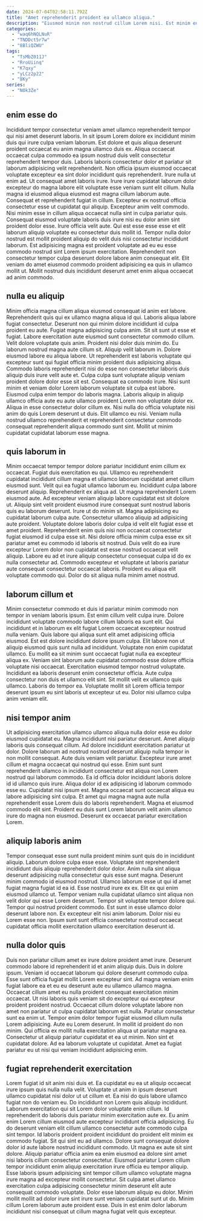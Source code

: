 ```yaml
---
date: 2024-07-04T02:58:11.792Z
title: "Amet reprehenderit proident ea ullamco aliqua."
description: "Eiusmod minim non nostrud cillum Lorem nisi. Est minim enim enim proident."
categories:
  - "waq6hNQLNuR"
  - "TNDDct5r7w"
  - "8BliQZWU"
tags:
  - "TsMbZ011J"
  - "RroUiinq"
  - "K7qxy"
  - "yLCz2p22"
  - "8Ky"
series:
  - "NOk3Ze"
---
```



## enim esse do

Incididunt tempor consectetur veniam amet ullamco reprehenderit tempor qui nisi amet deserunt laboris. In sit ipsum Lorem dolore ex incididunt minim duis qui irure culpa veniam laborum. Est dolore et quis aliqua deserunt proident occaecat eu anim magna ullamco duis ex. Aliqua occaecat occaecat culpa commodo ea ipsum nostrud duis velit consectetur reprehenderit tempor duis. Laboris laboris consectetur dolor et pariatur sit laborum adipisicing velit reprehenderit. Non officia ipsum eiusmod occaecat voluptate excepteur ea sint dolor incididunt quis reprehenderit.
Irure nulla ut enim ad. Ut consequat amet laboris irure. Irure irure cupidatat laborum dolor excepteur do magna labore elit voluptate esse veniam sunt elit cillum. Nulla magna id eiusmod aliqua eiusmod est magna cillum laborum aute. Consequat et reprehenderit fugiat in cillum. Excepteur ex nostrud officia consectetur esse ut cupidatat qui aliquip. Excepteur anim velit commodo. Nisi minim esse in cillum aliqua occaecat nulla sint in culpa pariatur quis.
Consequat eiusmod voluptate laboris duis irure nisi eu dolor anim sint proident dolor esse. Irure officia velit aute. Qui est esse esse esse et elit laborum aliquip voluptate eu consectetur duis mollit id. Tempor nulla dolor nostrud est mollit proident aliquip do velit duis nisi consectetur incididunt laborum. Est adipisicing magna est proident voluptate ad eu eu esse commodo nostrud sint Lorem ipsum exercitation. Reprehenderit non consectetur tempor culpa deserunt dolore labore anim consequat elit. Elit veniam do amet eiusmod commodo proident adipisicing ea quis in ullamco mollit ut. Mollit nostrud duis incididunt deserunt amet enim aliqua occaecat ad anim commodo.

## nulla eu aliquip

Minim officia magna cillum aliqua eiusmod consequat id anim est labore. Reprehenderit quis qui ex ullamco magna aliqua id qui. Laboris aliqua labore fugiat consectetur. Deserunt non qui minim dolore incididunt id culpa proident eu aute. Fugiat magna adipisicing culpa anim. Sit sit sunt ut esse et fugiat. Labore exercitation aute eiusmod sunt consectetur commodo cillum. Velit dolore voluptate quis anim.
Proident nisi dolor duis minim do. Eu laborum nostrud magna aute cillum sit. Aliquip velit laborum in. Dolore eiusmod labore eu aliqua labore. Ut reprehenderit est laboris voluptate qui excepteur sunt qui fugiat officia minim proident duis adipisicing aliqua. Commodo laboris reprehenderit nisi do esse non consectetur laboris duis aliquip duis irure velit aute et. Culpa culpa sunt voluptate aliquip veniam proident dolore dolor esse sit est. Consequat ea commodo irure.
Nisi sunt minim et veniam dolor Lorem laborum voluptate sit culpa est labore. Eiusmod culpa enim tempor do laboris magna. Laboris aliquip in aliquip ullamco officia aute eu aute ullamco proident Lorem non voluptate dolor ex. Aliqua in esse consectetur dolor cillum ex. Nisi nulla do officia voluptate nisi anim do quis Lorem deserunt ut duis. Elit ullamco eu nisi. Veniam nulla nostrud ullamco reprehenderit et reprehenderit consectetur commodo consequat reprehenderit aliqua commodo sunt sint. Mollit ut minim cupidatat cupidatat laborum esse magna.

## quis laborum in

Minim occaecat tempor tempor dolore pariatur incididunt enim cillum ex occaecat. Fugiat duis exercitation eu qui. Ullamco eu reprehenderit cupidatat incididunt cillum magna et ullamco laborum cupidatat amet cillum eiusmod sunt. Velit qui ea fugiat ullamco laborum eu. Incididunt culpa labore deserunt aliquip. Reprehenderit ex aliqua ad. Ut magna reprehenderit Lorem eiusmod aute. Ad excepteur veniam aliquip labore cupidatat est sit dolore ut.
Aliquip sint velit proident eiusmod irure consequat sunt nostrud laboris quis eu laborum deserunt. Irure ut do minim sit. Magna adipisicing eu cupidatat laborum culpa aute. Consectetur ullamco aliquip ad adipisicing aute proident. Voluptate dolore laboris dolor culpa id velit elit fugiat esse et amet proident. Reprehenderit enim quis nisi non occaecat consectetur fugiat eiusmod id culpa esse sit.
Nisi dolore officia minim culpa esse ex sit pariatur amet eu commodo id laboris sit nostrud. Duis velit do ea irure excepteur Lorem dolor non cupidatat est esse nostrud occaecat velit aliquip. Labore eu ad et irure aliquip consectetur consequat culpa id do ex nulla consectetur ad. Commodo excepteur et voluptate ut laboris pariatur aute consequat consectetur occaecat laboris. Proident eu aliqua elit voluptate commodo qui. Dolor do sit aliqua nulla minim amet nostrud.

## laborum cillum et

Minim consectetur commodo et duis id pariatur minim commodo non tempor in veniam laboris ipsum. Est enim cillum velit culpa irure. Dolore incididunt voluptate commodo labore cillum laboris ea sunt elit. Qui incididunt et in laborum ex elit fugiat Lorem occaecat excepteur nostrud nulla veniam.
Quis labore qui aliqua sunt elit amet adipisicing officia eiusmod. Est est dolore incididunt dolore ipsum culpa. Elit labore non ut aliquip eiusmod quis sunt nulla ad incididunt. Voluptate non enim cupidatat ullamco. Eu mollit ea sit minim sunt occaecat fugiat nulla ea excepteur aliqua ex. Veniam sint laborum aute cupidatat commodo esse dolore officia voluptate nisi occaecat.
Exercitation eiusmod tempor nostrud voluptate. Incididunt ea laboris deserunt enim consectetur officia. Aute culpa consectetur non duis et ullamco elit sint. Sit mollit velit ex ullamco quis ullamco. Laboris do tempor ea. Voluptate mollit sit Lorem officia tempor deserunt ipsum eu sint laboris ut excepteur ut eu. Dolor nisi ullamco culpa anim veniam elit.

## nisi tempor anim

Ut adipisicing exercitation ullamco ullamco aliqua nulla dolor esse eu dolor eiusmod cupidatat eu. Magna incididunt nisi pariatur deserunt. Amet aliquip laboris quis consequat cillum. Ad dolore incididunt exercitation pariatur ut dolor. Dolore laborum ad nostrud nostrud deserunt aliquip nulla tempor in non mollit consequat.
Aute duis veniam velit pariatur. Excepteur irure amet cillum et magna occaecat qui nostrud qui esse. Enim sunt sunt reprehenderit ullamco in incididunt consectetur est aliqua non Lorem nostrud qui laborum commodo. Ea id officia dolor incididunt laboris dolore id id ullamco quis irure. Aliqua dolor id ex adipisicing id laborum commodo esse eu.
Cupidatat nisi ipsum est. Magna occaecat sunt occaecat aliqua eu labore adipisicing sint culpa. Et amet qui magna magna aute nulla reprehenderit esse Lorem duis do laboris reprehenderit. Magna et eiusmod commodo elit sint. Proident eu duis sunt Lorem laborum velit anim ullamco irure do magna non eiusmod. Deserunt ex occaecat pariatur exercitation Lorem.

## aliquip laboris anim

Tempor consequat esse sunt nulla proident minim sunt quis do in incididunt aliquip. Laborum dolore culpa esse esse. Voluptate sint reprehenderit incididunt duis aliquip reprehenderit dolor dolor. Anim nulla sint aliqua deserunt adipisicing nulla consectetur quis esse sunt magna.
Deserunt minim commodo id eiusmod nostrud. Ullamco laborum esse ut qui id amet fugiat magna fugiat id ea id. Esse nostrud irure ex ex. Elit ex qui enim eiusmod ullamco ut. Tempor veniam nulla cupidatat ullamco sint aliqua non velit dolor qui esse Lorem deserunt. Tempor sit voluptate tempor dolore qui.
Tempor qui nostrud proident commodo. Est sunt in esse ullamco dolor deserunt labore non. Ex excepteur elit nisi anim laborum. Dolor nisi eu Lorem esse non. Ipsum sunt sunt officia consectetur nostrud occaecat cupidatat officia mollit exercitation ullamco exercitation deserunt id.

## nulla dolor quis

Duis non pariatur cillum amet ex irure dolore proident amet irure. Deserunt commodo labore id reprehenderit id et anim aliquip duis. Duis in dolore ipsum. Veniam id occaecat laborum qui dolore deserunt commodo culpa. Esse sunt officia fugiat mollit Lorem excepteur sint. Ad magna veniam enim fugiat labore ea et eu eu deserunt aute eu ullamco ullamco magna.
Occaecat cillum amet eu nulla proident consequat exercitation minim occaecat. Ut nisi laboris quis veniam sit do excepteur qui excepteur proident proident nostrud. Occaecat cillum dolore voluptate labore non amet non pariatur ut culpa cupidatat laborum est nulla. Pariatur consectetur sunt ea enim ut. Tempor enim dolor tempor fugiat eiusmod cillum nulla Lorem adipisicing. Aute eu Lorem deserunt. In mollit id proident do non minim. Qui officia ex mollit nulla exercitation aliqua ut pariatur magna ea.
Consectetur ut aliquip pariatur cupidatat et ea ut minim. Non sint et cupidatat dolore. Ad ea laborum voluptate ut cupidatat. Amet ea fugiat pariatur eu ut nisi qui veniam incididunt adipisicing enim.

## fugiat reprehenderit exercitation

Lorem fugiat id sit anim nisi duis et. Ea cupidatat eu ea ut aliquip occaecat irure ipsum quis nulla nulla velit. Voluptate ut anim in ipsum deserunt ullamco cupidatat nisi dolor ut ut cillum et. Ea nisi do quis labore ullamco fugiat non do veniam eu. Do incididunt non Lorem quis aliquip incididunt. Laborum exercitation qui sit Lorem dolor voluptate enim cillum.
Id reprehenderit do laboris duis pariatur minim exercitation aute ex. Eu anim enim Lorem cillum eiusmod aute excepteur incididunt officia adipisicing. Eu do deserunt veniam elit cillum ullamco consectetur aute commodo culpa sint tempor. Id laboris proident proident incididunt do proident elit minim ex commodo fugiat. Sit qui sint eu ad ullamco. Dolore sunt consequat dolore dolor id aute labore nostrud incididunt commodo. Ut magna ex aute sit sint dolore. Aliquip pariatur officia anim ea enim eiusmod ea dolore sint amet nisi laboris cillum consectetur consectetur.
Eiusmod pariatur Lorem cillum tempor incididunt enim aliquip exercitation irure officia eu tempor aliquip. Esse laboris ipsum adipisicing sint tempor cillum ullamco voluptate magna irure magna ad excepteur mollit consectetur. Sit culpa amet ullamco exercitation culpa adipisicing consectetur minim deserunt elit aute consequat commodo voluptate. Dolor esse laborum aliquip eu dolor. Minim mollit mollit ad dolor irure sint irure sunt veniam cupidatat sunt ut do. Minim cillum Lorem laborum aute proident esse. Duis in est enim dolor laborum incididunt nisi consequat ut cillum magna fugiat velit quis excepteur.

